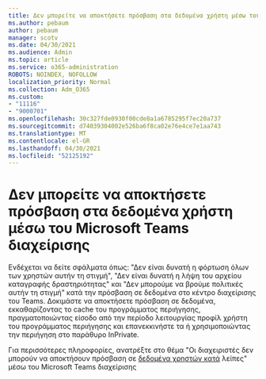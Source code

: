 ```yaml
---
title: Δεν μπορείτε να αποκτήσετε πρόσβαση στα δεδομένα χρήστη μέσω του Microsoft Teams διαχείρισης
ms.author: pebaum
author: pebaum
manager: scotv
ms.date: 04/30/2021
ms.audience: Admin
ms.topic: article
ms.service: o365-administration
ROBOTS: NOINDEX, NOFOLLOW
localization_priority: Normal
ms.collection: Adm_O365
ms.custom:
- "11116"
- "9000701"
ms.openlocfilehash: 30c327fde0930f00cde8a1a6785295f7ec20a737
ms.sourcegitcommit: d74039304002e526ba6f8ca02e76e4ce7e1aa743
ms.translationtype: MT
ms.contentlocale: el-GR
ms.lasthandoff: 04/30/2021
ms.locfileid: "52125192"
---
```

# <a name="cant-access-user-data-via-the-microsoft-teams-admin-center"></a>Δεν μπορείτε να αποκτήσετε πρόσβαση στα δεδομένα χρήστη μέσω του Microsoft Teams διαχείρισης

Ενδέχεται να δείτε σφάλματα όπως: "Δεν είναι δυνατή η φόρτωση όλων των χρηστών αυτήν τη στιγμή", "Δεν είναι δυνατή η λήψη του αρχείου καταγραφής δραστηριότητας" και "Δεν μπορούμε να βρούμε πολιτικές αυτήν τη στιγμή" κατά την πρόσβαση σε δεδομένα στο κέντρο διαχείρισης του Teams. Δοκιμάστε να αποκτήσετε πρόσβαση σε δεδομένα, εκκαθαρίζοντας το cache του προγράμματος περιήγησης, πραγματοποιώντας είσοδο από την περίοδο λειτουργίας προφίλ χρήστη του προγράμματος περιήγησης και επανεκκινήστε τα ή χρησιμοποιώντας την περιήγηση στο παράθυρο InPrivate. 

Για περισσότερες πληροφορίες, ανατρέξτε στο θέμα "Οι διαχειριστές δεν μπορούν να αποκτήσουν πρόσβαση σε [δεδομένα χρηστών κατά](https://docs.microsoft.com/microsoftteams/troubleshoot/teams-administration/cannot-access-admin-center) λείπες" μέσω του Microsoft Teams διαχείρισης